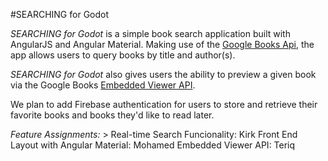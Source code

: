 #SEARCHING for Godot

*SEARCHING for Godot* is a simple book search application built with AngularJS and Angular Material. Making use of the [Google Books Api](https://developers.google.com/books/), the app allows users to query books by title and author(s).

*SEARCHING for Godot* also gives users the ability to preview a given book via the Google Books [Embedded Viewer API](https://developers.google.com/books/docs/viewer/developers_guide).

We plan to add Firebase authentication for users to store and retrieve their favorite books and books they'd like to read later. 

*Feature Assignments:*
 	> Real-time Search Funcionality: Kirk
	 	Front End Layout with Angular Material: Mohamed
		Embedded Viewer API: Teriq



